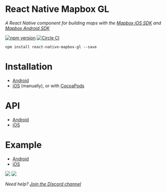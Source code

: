 # React Native Mapbox GL

_A React Native component for building maps with the [Mapbox iOS SDK](https://www.mapbox.com/ios-sdk/) and [Mapbox Android SDK](https://www.mapbox.com/android-sdk/)_

[![npm version](https://badge.fury.io/js/react-native-mapbox-gl.svg)](https://badge.fury.io/js/react-native-mapbox-gl) [![Circle CI](https://circleci.com/gh/mapbox/react-native-mapbox-gl/tree/master.svg?style=svg)](https://circleci.com/gh/mapbox/react-native-mapbox-gl/tree/master)

```
npm install react-native-mapbox-gl --save
```

# Installation
* [Android](/android/install.md)
* [iOS](/ios/install.md) (manually),
  or with [CocoaPods](/ios/install-cocoapods.md)

# API
* [Android](/android/API.md)
* [iOS](/ios/API.md)

# Example
* [Android](/android/example.js)
* [iOS](/ios//example.js)

![](http://i.imgur.com/I8XkXcS.jpg)
![](https://cldup.com/A8S_7rLg1L.png)

*Need help? [Join the Discord channel](https://discord.gg/0iAWSG9X4zDK8ptn)*
